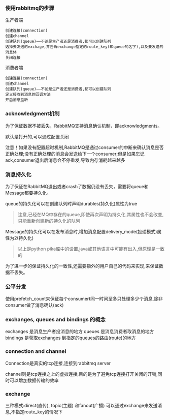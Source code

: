 ### 使用rabbitmq的步骤
生产者端
```
创建连接(connection)
创建channel
创建队列(queue)——不论是生产者还是消费者,都可以创建队列
选择要发送的exchage,并告诉exchange指定的route_key(即queue的名字),以及要发送的消息体
关闭连接
```

消费者端
```
创建连接(connection)
创建channel
创建队列(queue)——不论是生产者还是消费者,都可以创建队列
定义接收到消息的回调方法
开启消息监听
```

### acknowledgment机制
为了保证数据不被丢失，RabbitMQ支持消息确认机制，即acknowledgments。

默认是打开的,可以通过配置关闭

注意！如果没有配置超时机制,RabbitMQ是通过consumer的中断来确认消息是否正确处理;没有正确处理的消息会发送给下一个consumer;但是如果忘记ack,consumer退出后消息会不停重发,导致内存消耗越来越多

### 消息持久化
为了保证在RabbitMQ退出或者crash了数据仍没有丢失，需要将queue和Message都要持久化。

queue的持久化可以在创建队列时声明durables(持久化)属性为true
>注意,已经在MQ中存在的queue,即使再次声明为持久化,其属性也不会改变,只能重新创建新的持久化的队列

Message的持久化可以在发布消息时,增加消息配置delivery_mode(投递模式)属性为2(持久化)

>以上是python pika库中的设置,java或其他语言中可能有出入,但原理是一致的

为了进一步的保证持久化的一致性,还需要额外的用户自己的代码来实现,来保证数据不丢失。

### 公平分发 
使用prefetch_count来保证每个consumert同一时间至多只处理多少个消息,除非consumer做了消息确认(ack)

### exchanges, queues and bindings 的概念
exchanges 是消息生产者投消息的地方
queues 是消息消费者取消息的地方
bindings 是获取exchanges 到指定的queues的路由(route)的地方

### connection and channel
Connection是真实的tcp连接,连接到rabbitmq server

channel则是tcp连接之上的虚拟连接,目的是为了避免tcp连接打开关闭的开销,同时可以增加数据传输的效率

### exchange
三种模式:direct(直传), topic(主题) 和fanout(广播)
可以通过exchange来发送消息,不指定route_key的情况下